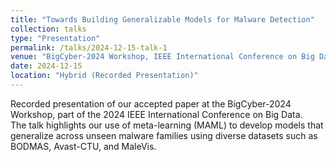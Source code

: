 ```yaml
---
title: "Towards Building Generalizable Models for Malware Detection"
collection: talks
type: "Presentation"
permalink: /talks/2024-12-15-talk-1
venue: "BigCyber-2024 Workshop, IEEE International Conference on Big Data (BigData)"
date: 2024-12-15
location: "Hybrid (Recorded Presentation)"
---
```


Recorded presentation of our accepted paper at the BigCyber-2024 Workshop, part of the 2024 IEEE International Conference on Big Data.  
The talk highlights our use of meta-learning (MAML) to develop models that generalize across unseen malware families using diverse datasets such as BODMAS, Avast-CTU, and MaleVis.
